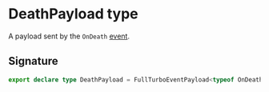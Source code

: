# DeathPayload type

A payload sent by the `OnDeath` [event](https://developers.meta.com/horizon-worlds/reference/2.0.0/analytics_turboevents).

## Signature

```typescript
export declare type DeathPayload = FullTurboEventPayload<typeof OnDeath>;
```